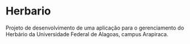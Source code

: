 # Herbario
Projeto de desenvolvimento de uma aplicação para o gerenciamento do Herbário da Universidade Federal de Alagoas, campus Arapiraca. 
